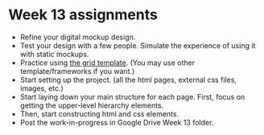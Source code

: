 # Week 13 assignments

- Refine your digital mockup design.
- Test your design with a few people. Simulate the experience of using it with static mockups.
- Practice using [the grid template](../../files/grid-template.zip). (You may use other template/frameworks if you want.)
- Start setting up the project. (all the html pages, external css files, images, etc.)
- Start laying down your main structure for each page. First, focus on getting the upper-level hierarchy elements.
- Then, start constructing html and css elements.
- Post the work-in-progress in Google Drive Week 13 folder.

